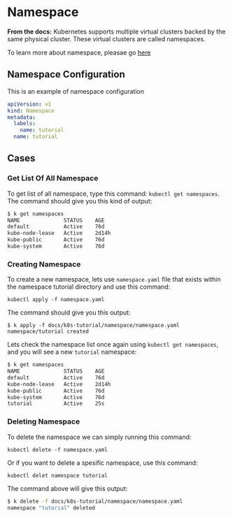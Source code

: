 # Namespace

**From the docs:** Kubernetes supports multiple virtual clusters backed by the same physical cluster. These virtual clusters are called namespaces.

To learn more about namespace, pleasae go [here](https://kubernetes.io/docs/concepts/overview/working-with-objects/namespaces/)

## Namespace Configuration

This is an example of namespace configuration

```yaml
apiVersion: v1
kind: Namespace
metadata:
  labels:
    name: tutorial
  name: tutorial
```

## Cases

### Get List Of All Namespace

To get list of all namespace, type this command: `kubectl get namespaces`. The command should give you this kind of output:

```sh
$ k get namespaces
NAME              STATUS    AGE
default           Active    76d
kube-node-lease   Active    2d14h
kube-public       Active    76d
kube-system       Active    76d
```

### Creating Namespace

To create a new namespace, lets use `namespace.yaml` file that exists within the namespace tutorial directory and use this command:

`kubectl apply -f namespace.yaml`

The command should give you this output:

```
$ k apply -f docs/k8s-tutorial/namespace/namespace.yaml 
namespace/tutorial created
```

Lets check the namespace list once again using `kubectl get namespaces`, and you will see a new `tutorial` namespace:

```sh
$ k get namespaces
NAME              STATUS    AGE
default           Active    76d
kube-node-lease   Active    2d14h
kube-public       Active    76d
kube-system       Active    76d
tutorial          Active    25s
```

### Deleting Namespace

To delete the namespace we can simply running this command:

`kubectl delete -f namespace.yaml`

Or if you want to delete a spesific namespace, use this command:

`kubectl delet namespace tutorial`

The command above will give this output:

```sh
$ k delete -f docs/k8s-tutorial/namespace/namespace.yaml
namespace "tutorial" deleted
```